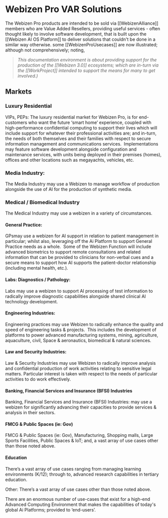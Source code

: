 # Webizen Pro VAR Solutions

The Webizen Pro products are intended to be sold via [[WebizenAlliance]] members who are Value Added Resellers, providing useful services - often thought likely to involve software development, that is built upon the [[Webizen AI OS Platform]] to deliver solutions that couldn't be done in a similar way otherwise.  some [[WebizenProUsecases]]  are now illustrated; although not comprehensively; noting, 

> *This documentation environment is about providing support for the production of the [[Webizen 3.0]] ecosystems; which are in-turn via the [[WorkProject]] intended to support the means for many to get involved.)*

## Markets

### Luxury Residential 

VIPs, PEPs: The luxury residential market for Webizen Pro, is for end-customers who want the future ‘smart home’ experience, coupled with high-performance confidential computing to support their lives which will include support for whatever their professional activities are; and in-turn, the needs of both themselves and their families with respect to secure information management and communications services.  Implementations may feature software development alongside configuration and maintenance services, with units being deployed in their premises (homes), offices and other locations such as megayachts, vehicles, etc. 
  
### Media Industry: 

The Media Industry may use a Webizen to manage workflow of production alongside the use of AI for the production of synthetic media. 
   
### Medical / Biomedical Industry 

The Medical Industry may use a webizen in a variety of circumstances.  

#### General Practice: 
GPsmay use a webizen for AI support in relation to patient management in particular; whilst also, leveraging off the Ai Platform to support General Practice needs as a whole.  Some of the Webizen Function will include advanced biometrics to support remote consultations and related information that can be provided to clinicians for non-verbal cues and a secure means to support how AI supports the patient-doctor relationship (including mental health, etc.).   

#### Labs: Diagnostics / Pathology: 
Labs may use a webizen to support AI processing of test information to radically improve diagnostic capabilities alongside shared clinical AI technology development.

#### Engineering Industries: 

Engineering practices may use Webizen to radically enhance the quality and speed of engineering tasks & projects.  This includes the development of platforms to power advanced manufacturing systems, mining, agriculture, aquaculture, civil, Space & aeronautics, biomedical & natural sciences. 

#### Law and Security Industries: 

Law & Security Industries may use Webizen to radically improve analysis and confidential production of work activities relating to sensitive legal matters. Particular interest is taken with respect to the needs of particular activities to do work effectively.

#### Banking, Financial Services and Insurance (BFSI) Industries
Banking, Financial Services and Insurance (BFSI) Industries: may use a webizen for significantly advancing their capacities to provide services & analysis in their sectors.
 
#### FMCG & Public Spaces (ie: Gov)
FMCG & Public Spaces (ie: Gov), Manufacturing, Shopping malls, Large Sports Facilities, Public Spaces & IoT; and, a vast array of use cases other than those noted above.

#### Education
There’s a vast array of use cases ranging from managing learning environments (K/12); through to, advanced research capabilities in tertiary education. 

Other: There’s a vast array of use cases other than those noted above.

There are an enormous number of use-cases that exist for a high-end Advanced Computing Environment that makes the capabilities of today's global Ai Platforms; provided to ‘end-users’.